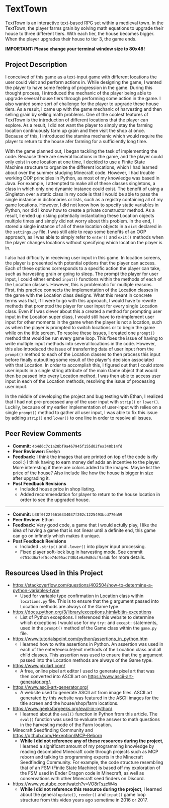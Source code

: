 # TextTown

TextTown is an interactive text-based RPG set within a medieval town. In the TextTown, the player farms grain by solving 
math equations to upgrade their house to three different tiers. With each tier, the house becomes bigger. When the 
player upgrades their house to tier 3, the game ends.

**IMPORTANT: Please change your terminal window size to 80x48!**

## Project Description
I conceived of this game as a text-input game with different locations the user could visit and perform actions in.
While designing the game, I wanted the player to have some feeling of progression in the game. During this thought
process, I introduced the mechanic of the player being able to upgrade several house tiers through performing some 
action in the game. I also wanted some sort of challenge for the player to upgrade these house tiers. As a result,
I came up with the game mechanic of harvesting and then selling grain by selling math problems. One of the coolest
features of TextTown is the introduction of different locations that the player can explore. As a result, I did not want 
the player to simply stay the farming location continuously farm up grain and then visit the shop at once. Because of
this, I introduced the stamina mechanic which would require the player to return to the house afer farming for a
sufficiently long time.

With the game planned out, I began tackling the task of implementing the code. Because there are several locations in
the game, and the player could only exist in one location at one time, I decided to use a Finite State Machine structure
to organize the different locations, which I had learned about over the summer studying Minecraft code. However, I had
trouble working OOP principles in Python, as most of my knowledge was based in Java. For example, I attempted to make 
all of these classes singletons, a class in which only one dynamic instance could exist. The benefit of using a
Singleton over a static class in my code is that I would be able to pass the single instance in dictionaries or
lists, such as a registry containing all of my game locations. However, I did not know how to specify static variables 
in Python, nor did I know how to create a private constructor method. As a result, I ended up risking potentially
instantiating these Location objects multiple times and simply did not worry about this problem. In the end, I stored
a single instance of all of these location objects in a ``dict`` declared in the ``settings.py`` file. I was still able
to reap some benefits of an OOP approach, as I was able to simply refer to ``enter()`` and ``exit()`` methods when the
player changes locations without specifying which location the player is in.

I also had difficulty in receiving user input in this game. In location screens, the player is presented with potential
options that the player can access. Each of these options corresponds to a specific action the player can take, such as
harvesting grain or going to sleep. The prompt the player for user input, I could either embed ``input()`` functions 
within the methods of each of the Location classes. However, this is problematic for multiple reasons. First,
this practice connects the implementation of the Location classes in the game with the Location class designs. What this
meant in concrete terms was that, if I were to go with this approach, I would have to rewrite methods that prompted the 
player for user input for every single Location class. Even if I was clever about this a created a method for prompting 
user input in the Location super class, I would still have to re-implement user input for other moments in the game when
the player is not a location, such as when the player is prompted to switch locations or to begin the game while on the
title screen. To resolve these issues, I created one ``prompt()`` method that would be run every game loop. This fixes
the issue of having to write multiple input methods into several locations in the code. However, this also
introduced the issue of transferring data of user input from the ``prompt()`` method to each of the Location classes to
then process this input before finally outputting some result of the player's decision associated with that Location. 
In order to accomplish this, I figured out that I could store user inputs in a single string attribute of the main Game
object that would then be passed into every Location method. I was then able to access user input in each of the
Location methods, resolving the issue of processing user input.

In the middle of developing the project and bug testing with Ethan, I realized that I had not pre-processed any of the
user input with ``strip()`` or ``lower()``. Luckily, because of my earlier implementation of user-input with relies on a
single ``prompt()`` method to gather all user input, I was able to fix this issue by adding ``strip()`` and ``lower()`` 
to one line in order to resolve all issues.

## Peer Review Comments
* **Commit:** `4b4d6c7c1a20bf9a467945f155d02fea340b14fd`
* **Peer Reviewer:** Evelyn
* **Feedback:**
I think the images that are printed on top of the code is rlly cool :) I think having to earn money def adds an incentive to the player.
More interesting if there are colors added to the images. Maybe list the price of the house? Also include like how the house is bigger in size after upgrading it.
* **Post Feedback Revisions**
  * Included house price in shop listing.
  * Added recommendation for player to return to the house location in order to see the upgraded house.
--------------------
* **Commit:** `b38f0f22f6616334037f202c1225493bcd770a59`
* **Peer Review:** Ethan
* **Feedback:**
Very good code, a game that i would actully play,
I like the idea of having a game that is not linear until a definite end, this game can go on infinetly which makes it unique.
* **Post Feedback Revisions**
  * Included ``.strip()`` and ``.lower()`` into player input processing.
  * Fixed player soft-lock bug in harvesting mode. See commit ``e751dd6a7ef5ce74d95ac740b1e6a9d8dcf9a4db`` for more details.
## Resources Used in this Project
* https://stackoverflow.com/questions/402504/how-to-determine-a-python-variables-type
    - Used for variable type confirmation in Location class within `locations.py` file. This is to ensure that the g
    argument passed into Location methods are always of the Game type.
* https://docs.python.org/3/library/exceptions.html#bltin-exceptions
    - List of Python exceptions. I referenced this website to determine which exceptions I would use for my `try:` and
    `except:` statements, used in the `prompt()` method of the Game class within the `game.py` file.
* https://www.tutorialspoint.com/python/assertions_in_python.htm
    - I learned how to write assertions in Python. An assertion was used in each of the enter/execute/exit methods of
    the Location class and all child classes. This assertion was used to ensure that the g argument passed into the
    Location methods are always of the Game type.
* https://www.pixilart.com/
    - A free, online pixel art editor I used to generate pixel art that was then converted into ASCII art on
    https://www.ascii-art-generator.org/. 
* https://www.ascii-art-generator.org/
    - A website used to generate ASCII art from image files. ASCII art generated by this website was featured in the
    ASCII images for the title screen and the house/shop/farm locations.
* https://www.geeksforgeeks.org/eval-in-python/
    - I learned about the `eval()` function in Python from this article. The `eval()` function was used to evaluate the
    answer to math questions in the harvesting mode of the Farm location.
* Minecraft Seedfinding Community and https://github.com/Hexeption/MCP-Reborn
    - **While I did not reference any of these resources during the project**, I learned a significant amount of my programming knowledge by reading decompiled Minecraft code through projects 
    such as MCP reborn and talking to programming experts in the Minecraft Seedfinding Community. For example, the code 
    structure resembling that of an FSM (Finite State Machine) is based off my exploration of the FSM used in Ender 
    Dragon code in Minecraft, as well as conservations with other Minecraft seed finders on Discord.
* https://www.youtube.com/watch?v=VO8rTszcW4s
    - **While I did not reference this resource during the project**, I learned about the general ``update()``, ``render()`` and ``input()`` game loop structure from this video years 
    ago sometime in 2016 or 2017.
